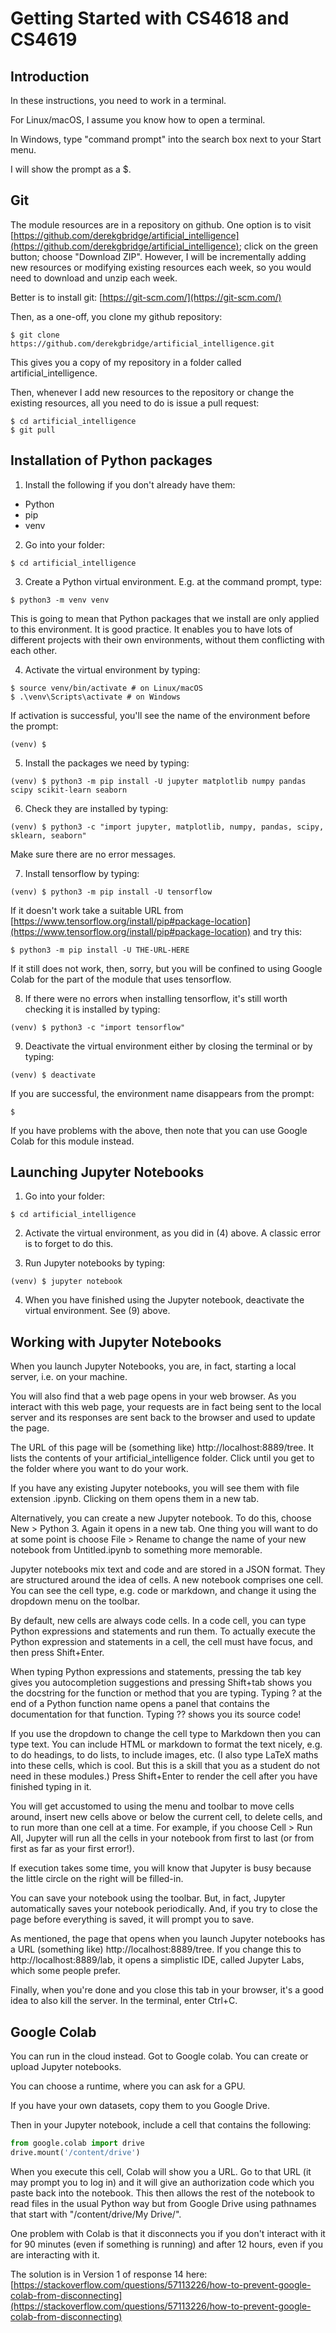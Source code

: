 # Getting Started with CS4618 and CS4619

## Introduction

In these instructions, you need to work in a terminal.

For Linux/macOS, I assume you know how to open a terminal.

In Windows, type "command prompt" into the search box next to your Start menu.

I will show the prompt as a $.

## Git

The module resources are in a repository on github. One option is to visit [https://github.com/derekgbridge/artificial_intelligence](https://github.com/derekgbridge/artificial_intelligence); click on the green button; choose "Download ZIP". However, I will be incrementally adding new resources or modifying existing resources each week, so you would need to download and unzip each week.

Better is to install git: [https://git-scm.com/](https://git-scm.com/)

Then, as a one-off, you clone my github repository:
```
$ git clone https://github.com/derekgbridge/artificial_intelligence.git
```
This gives you a copy of my repository in a folder called artificial_intelligence.

Then, whenever I add new resources to the repository or change the existing resources, all you need to do is issue a pull request:
```
$ cd artificial_intelligence
$ git pull
```

## Installation of Python packages

1. Install the following if you don't already have them:
* Python
* pip
* venv

2. Go into your folder:
```
$ cd artificial_intelligence
```

3. Create a Python virtual environment. E.g. at the command prompt, type:
```
$ python3 -m venv venv
```
This is going to mean that Python packages that we install are only applied to this environment. It is good practice. It enables you to have lots of different projects with their own environments, without them conflicting with each other.

4. Activate the virtual environment by typing:
```
$ source venv/bin/activate # on Linux/macOS
$ .\venv\Scripts\activate # on Windows
```
If activation is successful, you'll see the name of the environment before the prompt:
```
(venv) $
```

5. Install the packages we need by typing:
```
(venv) $ python3 -m pip install -U jupyter matplotlib numpy pandas scipy scikit-learn seaborn
```

6. Check they are installed by typing:
```
(venv) $ python3 -c "import jupyter, matplotlib, numpy, pandas, scipy, sklearn, seaborn"
```
Make sure there are no error messages.

7. Install tensorflow by typing:
```
(venv) $ python3 -m pip install -U tensorflow
```
If it doesn't work take a suitable URL from [https://www.tensorflow.org/install/pip#package-location](https://www.tensorflow.org/install/pip#package-location) and try this:
```
$ python3 -m pip install -U THE-URL-HERE
```
If it still does not work, then, sorry, but you will be confined to using Google Colab for the part of the module that uses tensorflow.

8. If there were no errors when installing tensorflow, it's still worth checking it is installed by typing:
```
(venv) $ python3 -c "import tensorflow"
```

9. Deactivate the virtual environment either by closing the terminal or by typing:
```
(venv) $ deactivate
```
If you are successful, the environment name disappears from the prompt:
```
$
```

If you have problems with the above, then note that you can use Google Colab for this module instead.

## Launching Jupyter Notebooks

1. Go into your folder:
```
$ cd artificial_intelligence
```

2. Activate the virtual environment, as you did in (4) above. A classic error is to forget to do this.

3. Run Jupyter notebooks by typing:
```
(venv) $ jupyter notebook
```

4. When you have finished using the Jupyter notebook, deactivate the virtual environment. See (9) above.

## Working with Jupyter Notebooks

When you launch Jupyter Notebooks, you are, in fact, starting a local server, i.e. on your machine. 

You will also find that a web page opens in your web browser. As you interact with this web page, your requests are in fact being sent to the local server and its responses are sent back to the browser and used to update the page.

The URL of this page will be (something like) http://localhost:8889/tree. It lists the contents of your artificial_intelligence folder. Click until you get to the folder where you want to do your work. 

If you have any existing Jupyter notebooks, you will see them with file extension .ipynb. Clicking on them opens them in a new tab. 

Alternatively, you can create a new Jupyter notebook. To do this, choose New > Python 3. Again it opens in a new tab. One thing you will want to do at some point is choose File > Rename to change the name of your new notebook from Untitled.ipynb to something more memorable.

Jupyter notebooks mix text and code and are stored in a JSON format. They are structured around the idea of cells. A new notebook comprises one cell. You can see the cell type, e.g. code or markdown, and change it using the dropdown menu on the toolbar. 

By default, new cells are always code cells. In a code cell, you can type Python expressions and statements and run them. To actually execute the Python expression and statements in a cell, the cell must have focus, and then press Shift+Enter. 

When typing Python expressions and statements, pressing the tab key gives you autocompletion suggestions and pressing Shift+tab shows you the docstring for the function or method that you are typing. Typing ? at the end of a Python function name opens a panel that contains the documentation for that function. Typing ?? shows you its source code!

If you use the dropdown to change the cell type to Markdown then you can type text. You can include HTML or markdown to format the text nicely, e.g. to do headings, to do lists, to include images, etc. (I also type LaTeX maths into these cells, which is cool. But this is a skill that you as a student do not need in these modules.) Press Shift+Enter to render the cell after you have finished typing in it.

You will get accustomed to using the menu and toolbar to move cells around, insert new cells above or below the current cell, to delete cells, and to run more than one cell at a time. For example, if you choose Cell > Run All, Jupyter will run all the cells in your notebook from first to last (or from first as far as your first error!). 

If execution takes some time, you will know that Jupyter is busy because the little circle on the right will be filled-in.

You can save your notebook using the toolbar. But, in fact, Jupyter automatically saves your notebook periodically. And, if you try to close the page before everything is saved, it will prompt you to save.

As mentioned, the page that opens when you launch Jupyter notebooks has a URL (something like) http://localhost:8889/tree. If you change this to http://localhost:8889/lab, it opens a simplistic IDE, called Jupyter Labs, which some people prefer.

Finally, when you're done and you close this tab in your browser, it's a good idea to also kill the server. In the terminal, enter Ctrl+C.

## Google Colab

You can run in the cloud instead. Got to Google colab. You can create or upload Jupyter notebooks.
 
You can choose a runtime, where you can ask for a GPU.

If you have your own datasets, copy them to you Google Drive.

Then in your Jupyter notebook, include a cell that contains the following:
```python
from google.colab import drive
drive.mount('/content/drive')
```
When you execute this cell, Colab will show you a URL. Go to that URL (it may prompt you to log in) and it will give an authorization code which you paste back into the notebook. This then allows the rest of the notebook to read files in the usual Python way but from Google Drive using pathnames that start with "/content/drive/My Drive/".

One problem with Colab is that it disconnects you if you don't interact with it for 90 minutes (even if something is running) and after 12 hours, even if you are interacting with it.

The solution is in Version 1 of response 14 here: [https://stackoverflow.com/questions/57113226/how-to-prevent-google-colab-from-disconnecting](https://stackoverflow.com/questions/57113226/how-to-prevent-google-colab-from-disconnecting)


